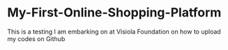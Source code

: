 # My-First-Online-Shopping-Platform
This is a testing I am embarking on at Visiola Foundation on how to upload my codes on Github
